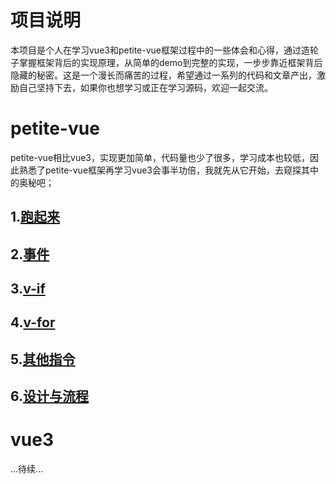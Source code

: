 # 项目说明
本项目是个人在学习vue3和petite-vue框架过程中的一些体会和心得，通过造轮子掌握框架背后的实现原理，从简单的demo到完整的实现，一步步靠近框架背后隐藏的秘密。这是一个漫长而痛苦的过程，希望通过一系列的代码和文章产出，激励自己坚持下去，如果你也想学习或正在学习源码，欢迎一起交流。
# petite-vue
petite-vue相比vue3，实现更加简单，代码量也少了很多，学习成本也较低，因此熟悉了petite-vue框架再学习vue3会事半功倍，我就先从它开始，去窥探其中的奥秘吧；

## 1.<a href="/articles/petite-vue/跑起来.md">跑起来</a>
## 2.<a href="/articles/petite-vue/事件.md">事件</a>
## 3.<a href="/articles/petite-vue/if.md">v-if</a>
## 4.<a href="/articles/petite-vue/for.md">v-for</a>
## 5.<a href="/articles/petite-vue/其他指令.md">其他指令</a>
## 6.<a href="/articles/petite-vue/设计与流程.md">设计与流程</a>

# vue3
...待续...